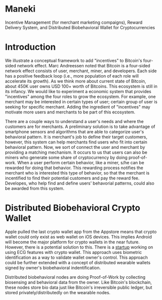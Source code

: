Maneki
======

Incentive Management (for merchant marketing compaigns), Reward Delivery System, and Distributed Biobehavioral Wallet for Cryptocurrencies


Introduction
======

We illustrate a conceptual framework to add "incentives" to Bitcoin's four-sided network effect. Marc Andreessen noted that Bitcoin is a four-sided network effect consists of user, merchant, miner, and developers. Each side has a positive feedback loop (i.e., more population of each role will accelerate its growth). As we think more about current state of Bitcoin, about 450K user owns USD 100+ worth of Bitcoins. This ecosystem is still in its infancy. We would like to experiment a economic system that provides "incentives" among the four roles to grow the ecosystem. For example, one merchant may be interested in certain types of user; certain group of user is seeking for specific merchant. Adding the ingredient of "incentives" may motivate more users and merchants to be part of this ecosystem.

There are a couple ways to understand a user's needs and where the customers are for merchants. A preliminary solution is to take advantage of smartphone sensors and algorithms that are able to categorize user's behavioral pattern. It is merchant's job to define their target customers, however, this system can help merchants find users who fit into certain behavioral pattern. Now, we sort of connect the user and merchant by providing a matching mechanism. It occurs to us that users can also be miners who generate some share of cryptocurrency by doing proof-of-work. When a user perform certain behavior, like a miner, s/he can be rewarded for doing that behavior. This rewarding process notifies the merchant who is interested this type of behavior, so that the merchant is incentified to find their potential customers and pay the reward fee. Developes, who help find and define users' behavorial patterns, could also be awarded from this system.


Distributed Biobehavioral Crypto Wallet
======

Apple pulled the last crypto wallet app from the Appstore means that crypto wallet could only exist as web wallet on iOS devices. This implies Android will become the major platform for crypto wallets in the near future. However, there is a potential solution to this. There is a [startup](http://www.bionym.com/) working on using ECG features with crypto wallet. This approach uses biometric identification as a way to validate wallet owner's control. This approach could be further extended with a concept of distributed wearable wallets signed by owner's biobehavioral indentification.

Distributed biobehavioral nodes are doing Proof-of-Work by collecting biosensing and behavioral data from the owner. Like Bitcoin's blockchain, these nodes store bio data just like Bitcoin's irreversible public ledger, but stored privately/distributedly on the wearable nodes.




